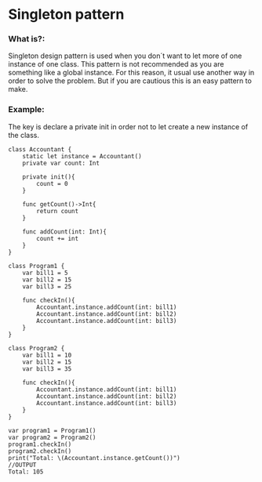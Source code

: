 # Singleton pattern

### What is?:

Singleton design pattern is used when you don´t want to let more of one instance of one class. This pattern is not recommended as you are something like a global instance. For this reason, it usual use another way in order to solve the problem. But if you are cautious this is an easy pattern to make.

### Example:

The key is declare a private init in order not to let create a new instance of the class. 

~~~~
class Accountant {
    static let instance = Accountant()
    private var count: Int
    
    private init(){
        count = 0
    }
    
    func getCount()->Int{
        return count
    }
    
    func addCount(int: Int){
        count += int
    }
}

class Program1 {
    var bill1 = 5
    var bill2 = 15
    var bill3 = 25
    
    func checkIn(){
        Accountant.instance.addCount(int: bill1)
        Accountant.instance.addCount(int: bill2)
        Accountant.instance.addCount(int: bill3)
    }
}

class Program2 {
    var bill1 = 10
    var bill2 = 15
    var bill3 = 35
    
    func checkIn(){
        Accountant.instance.addCount(int: bill1)
        Accountant.instance.addCount(int: bill2)
        Accountant.instance.addCount(int: bill3)
    }
}

var program1 = Program1()
var program2 = Program2()
program1.checkIn()
program2.checkIn()
print("Total: \(Accountant.instance.getCount())")
//OUTPUT
Total: 105
~~~~